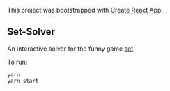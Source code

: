 This project was bootstrapped with [Create React App](https://github.com/facebook/create-react-app).

## Set-Solver

An interactive solver for the funny game [set](https://en.wikipedia.org/wiki/Set_(card_game)).

To run:

```
yarn
yarn start
```